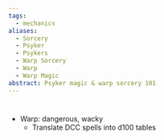 ```yaml
---
tags:
  - mechanics
aliases:
  - Sorcery
  - Psyker
  - Psykers
  - Warp Sorcery
  - Warp
  - Warp Magic
abstract: Psyker magic & warp sorcery 101
---
```

# 

- Warp: dangerous, wacky
	- Translate DCC spells into d100 tables